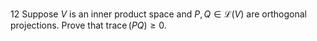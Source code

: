 12 Suppose $V$ is an inner product space and $P, Q \in \mathcal{L}(V)$ are orthogonal projections. Prove that $\operatorname{trace}(P Q) \geq 0$.
